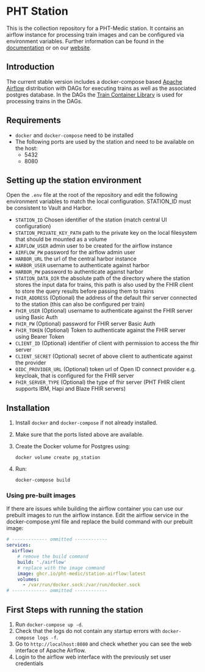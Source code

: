 # PHT Station

This is the collection repository for a PHT-Medic station. It contains an airflow instance for processing train images
and can be configured via environment variables. Further information can be found in
the [documentation](https://pht-medic.github.io/documentation/) or on our [website](https://personalhealthtrain.de).

## Introduction
The current stable version includes a docker-compose based [Apache Airflow](https://airflow.apache.org/) distribution with DAGs for executing trains as well as the
associated postgres database.
In the DAGs the [Train Container Library](https://github.com/PHT-Medic/train-container-library.git)
is used for processing trains in the DAGs.

## Requirements

* `docker` and `docker-compose` need to be installed
* The following ports are used by the station and need to be available on the host:
    - 5432
    - 8080

## Setting up the station environment

Open the `.env` file at the root of the repository and edit the following environment variables to match the local
configuration. STATION_ID must be consistent to Vault and Harbor.
- `STATION_ID` Chosen identifier of the station (match central UI configuration)
- `STATION_PRIVATE_KEY_PATH` path to the private key on the local filesystem that should be mounted as a volume
- `AIRFLOW_USER` admin user to be created for the airflow instance
- `AIRFLOW_PW` password for the airflow admin user
- `HARBOR_URL` the url of the central harbor instance
- `HARBOR_USER` username to authenticate against harbor
- `HARBOR_PW` password to authenticate against harbor
- `STATION_DATA_DIR` the absolute path of the directory where the station stores the input data for trains, this path is
  also used by the FHIR client to store the query results before passing them to trains
- `FHIR_ADDRESS` (Optional) the address of the default fhir server connected to the station (this can also be configured per train)
- `FHIR_USER` (Optional) username to authenticate against the FHIR server using Basic Auth
- `FHIR_PW` (Optional) password for FHIR server Basic Auth
- `FHIR_TOKEN` (Optional) Token to authenticate against the FHIR server using Bearer Token
- `CLIENT_ID` (Optional) identifier of client with permission to access the fhir server
- `CLIENT_SECRET` (Optional) secret of above client to authenticate against the provider
- `OIDC_PROVIDER_URL` (Optional) token url of Open ID connect provider e.g. keycloak, that is configured for the FHIR server
- `FHIR_SERVER_TYPE` (Optional) the type of fhir server (PHT FHIR client supports IBM, Hapi and Blaze FHIR servers)


## Installation

1. Install `docker` and `docker-compose` if not already installed.

2. Make sure that the ports listed above are available.

3. Create the Docker volume for Postgres using:
    ```shell script
    docker volume create pg_station
    ```

4. Run:
    ```shell script
    docker-compose build
    ```

### Using pre-built images

If there are issues while building the airflow container you can use our prebuilt images to run the airflow instance.
Edit the airflow service in the docker-compose.yml file and replace the build command with our prebuilt image:

```yaml
# ------------- ommitted ------------
services:
  airflow:
    # remove the build command
    build: './airflow'
    # replace with the image command
    image: ghcr.io/pht-medic/station-airflow:latest
    volumes:
      - /var/run/docker.sock:/var/run/docker.sock
# ------------- ommitted ------------
```

## First Steps with running the station

1. Run `docker-compose up -d`.
2. Check that the logs do not contain any startup errors with  `docker-compose logs -f`.
3. Go to `http://localhost:8080` and check whether you can see the web interface of Apache Airflow.
4. Login to the airflow web interface with the previously set user credentials




